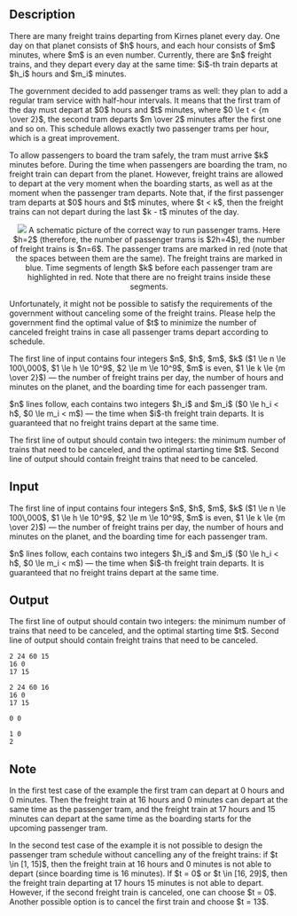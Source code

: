 ## Description

<div><p>There are many freight trains departing from Kirnes planet every day. One day on that planet consists of $h$ hours, and each hour consists of $m$ minutes, where $m$ is an even number. Currently, there are $n$ freight trains, and they depart every day at the same time: $i$-th train departs at $h_i$ hours and $m_i$ minutes.</p><p>The government decided to add passenger trams as well: they plan to add a regular tram service with half-hour intervals. It means that the first tram of the day must depart at $0$ hours and $t$ minutes, where $0 \le t &lt; {m \over 2}$, the second tram departs $m \over 2$ minutes after the first one and so on. This schedule allows exactly two passenger trams per hour, which is a great improvement.</p><p>To allow passengers to board the tram safely, the tram must arrive $k$ minutes before. During the time when passengers are boarding the tram, no freight train can depart from the planet. However, freight trains are allowed to depart at the very moment when the boarding starts, as well as at the moment when the passenger tram departs. Note that, if the first passenger tram departs at $0$ hours and $t$ minutes, where $t &lt; k$, then the freight trains can not depart during the last $k - t$ minutes of the day.</p><center> <img class="tex-graphics" src="file://WpUdIXgv.png" style="max-width: 100.0%;max-height: 100.0%;">   <span class="tex-font-size-small">A schematic picture of the correct way to run passenger trams. Here $h=2$ (therefore, the number of passenger trams is $2h=4$), the number of freight trains is $n=6$. The passenger trams are marked in red (note that the spaces between them are the same). The freight trains are marked in blue. Time segments of length $k$ before each passenger tram are highlighted in red. Note that there are no freight trains inside these segments.</span> </center><p>Unfortunately, it might not be possible to satisfy the requirements of the government without canceling some of the freight trains. Please help the government find the optimal value of $t$ to minimize the number of canceled freight trains in case all passenger trams depart according to schedule.</p></div><div class="input-specification"><p>The first line of input contains four integers $n$, $h$, $m$, $k$ ($1 \le n \le 100\,000$, $1 \le h \le 10^9$, $2 \le m \le 10^9$, $m$ is even, $1 \le k \le {m \over 2}$)&nbsp;— the number of freight trains per day, the number of hours and minutes on the planet, and the boarding time for each passenger tram.</p><p>$n$ lines follow, each contains two integers $h_i$ and $m_i$ ($0 \le h_i &lt; h$, $0 \le m_i &lt; m$)&nbsp;— the time when $i$-th freight train departs. It is guaranteed that no freight trains depart at the same time.</p></div><div class="output-specification"><p>The first line of output should contain two integers: the minimum number of trains that need to be canceled, and the optimal starting time $t$. Second line of output should contain freight trains that need to be canceled.</p></div>

## Input

<p>The first line of input contains four integers $n$, $h$, $m$, $k$ ($1 \le n \le 100\,000$, $1 \le h \le 10^9$, $2 \le m \le 10^9$, $m$ is even, $1 \le k \le {m \over 2}$)&nbsp;— the number of freight trains per day, the number of hours and minutes on the planet, and the boarding time for each passenger tram.</p><p>$n$ lines follow, each contains two integers $h_i$ and $m_i$ ($0 \le h_i &lt; h$, $0 \le m_i &lt; m$)&nbsp;— the time when $i$-th freight train departs. It is guaranteed that no freight trains depart at the same time.</p>

## Output

<p>The first line of output should contain two integers: the minimum number of trains that need to be canceled, and the optimal starting time $t$. Second line of output should contain freight trains that need to be canceled.</p>





```input1
2 24 60 15
16 0
17 15
```




```input2
2 24 60 16
16 0
17 15
```




```output1
0 0
```




```output2
1 0
2
```



## Note

<p>In the first test case of the example the first tram can depart at 0 hours and 0 minutes. Then the freight train at 16 hours and 0 minutes can depart at the same time as the passenger tram, and the freight train at 17 hours and 15 minutes can depart at the same time as the boarding starts for the upcoming passenger tram.</p><p>In the second test case of the example it is not possible to design the passenger tram schedule without cancelling any of the freight trains: if $t \in [1, 15]$, then the freight train at 16 hours and 0 minutes is not able to depart (since boarding time is 16 minutes). If $t = 0$ or $t \in [16, 29]$, then the freight train departing at 17 hours 15 minutes is not able to depart. However, if the second freight train is canceled, one can choose $t = 0$. Another possible option is to cancel the first train and choose $t = 13$.</p>
